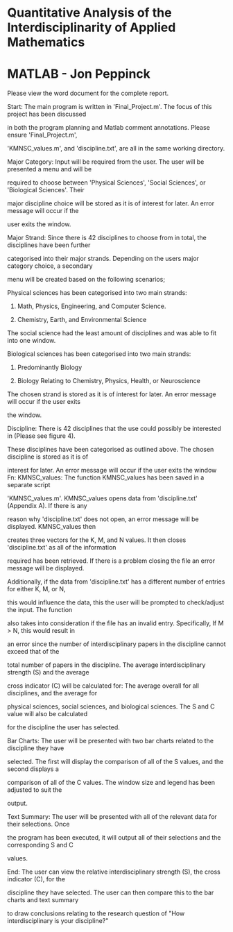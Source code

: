 # Quantitative Analysis of the Interdisciplinarity of Applied Mathematics  

# MATLAB - Jon Peppinck

Please view the word document for the complete report.

Start: The main program is written in 'Final_Project.m'. The focus of this project has been discussed 

in both the program planning and Matlab comment annotations. Please ensure 'Final_Project.m', 

'KMNSC_values.m', and 'discipline.txt', are all in the same working directory.

Major Category: Input will be required from the user. The user will be presented a menu and will be 

required to choose between 'Physical Sciences', 'Social Sciences', or 'Biological Sciences'.  Their 

major discipline choice will be stored as it is of interest for later. An error message will occur if the 

user exits the window.

Major Strand: Since there is 42 disciplines to choose from in total, the disciplines have been further 

categorised into their major strands.  Depending on the users major category choice, a secondary 

menu will be created based on the following scenarios;

Physical sciences has been categorised into two main strands: 

1. Math, Physics, Engineering, and Computer Science.

2. Chemistry, Earth, and Environmental Science

The social science had the least amount of disciplines and was able to fit into one window.

Biological sciences has been categorised into two main strands:

1. Predominantly Biology

2. Biology Relating to Chemistry, Physics, Health, or Neuroscience 

The chosen strand is stored as it is of interest for later. An error message will occur if the user exits 

the window.

Discipline: There is 42 disciplines that the use could possibly be interested in (Please see figure 4). 

These disciplines have been categorised as outlined above. The chosen discipline is stored as it is of

interest for later. An error message will occur if the user exits the window
 
Fn:  KMNSC_values: The function KMNSC_values has been saved in a separate script 

'KMNSC_values.m'. KMNSC_values opens data from 'discipline.txt' (Appendix A).  If there is any 

reason why 'discipline.txt' does not open, an error message will be displayed.  KMNSC_values then 

creates three vectors for the K, M, and N values. It then closes 'discipline.txt' as all of the information

required has been retrieved. If there is a problem closing the file an error message will be displayed.

Additionally, if the data from 'discipline.txt' has a different number of entries for either K, M, or N, 

this would influence the data, this the user will be prompted to check/adjust the input. The function 

also takes into consideration if the file has an invalid entry. Specifically, If M > N, this would result in

an error since the number of interdisciplinary papers in the discipline cannot exceed that of the 

total number of papers in the discipline. The average interdisciplinary strength (S) and the average 

cross indicator (C) will be calculated for: The average overall for all disciplines, and the average for 

physical sciences, social sciences, and biological sciences. The S and C value will also be calculated

for the discipline the user has selected.

Bar Charts: The user will be presented with two bar charts related to the discipline they have 

selected. The first will display the comparison of all of the S values, and the second displays a

comparison of all of the C values. The window size and legend has been adjusted to suit the 

output.

Text Summary: The user will be presented with all of the relevant data for their selections. Once

the program has been executed, it will output all of their selections and the corresponding S and C

values.

End: The user can view the relative interdisciplinary strength (S), the cross indicator (C), for the 

discipline they have selected. The user can then compare this to the bar charts and text summary

to draw conclusions relating to the research question of "How interdisciplinary is your discipline?"

